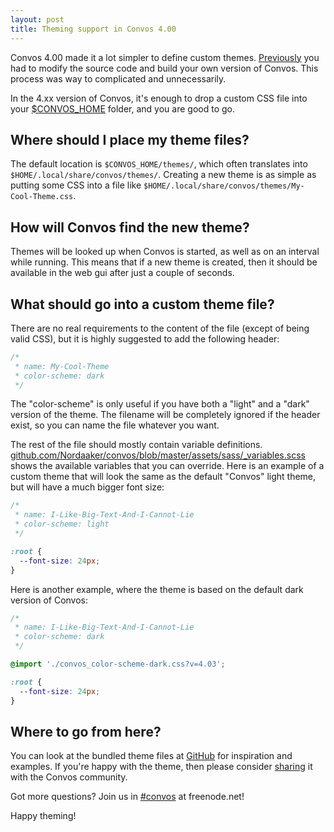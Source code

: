 ```yaml
---
layout: post
title: Theming support in Convos 4.00
---
```


Convos 4.00 made it a lot simpler to define custom themes.
[Previously](/2019/11/2/custom-styling.html) you had to modify the source code
and build your own version of Convos. This process was way to complicated and
unnecessarily.

<!--more-->

In the 4.xx version of Convos, it's enough to drop a custom CSS file into your
[$CONVOS_HOME](/doc/faq.html) folder, and you are good to go.

## Where should I place my theme files?

The default location is `$CONVOS_HOME/themes/`, which often translates into
`$HOME/.local/share/convos/themes/`. Creating a new theme is as simple as
putting some CSS into a file like
`$HOME/.local/share/convos/themes/My-Cool-Theme.css`.

## How will Convos find the new theme?

Themes will be looked up when Convos is started, as well as on an interval
while running. This means that if a new theme is created, then it should be
available in the web gui after just a couple of seconds.

## What should go into a custom theme file?

There are no real requirements to the content of the file (except of being
valid CSS), but it is highly suggested to add the following header:

```css
/*
 * name: My-Cool-Theme
 * color-scheme: dark
 */
```

The "color-scheme" is only useful if you have both a "light" and a "dark"
version of the theme. The filename will be completely ignored if the header
exist, so you can name the file whatever you want.

The rest of the file should mostly contain variable definitions.
[github.com/Nordaaker/convos/blob/master/assets/sass/_variables.scss](https://github.com/Nordaaker/convos/blob/master/assets/sass/_variables.scss)
shows the available variables that you can override. Here is an example of a
custom theme that will look the same as the default "Convos" light theme, but
will have a much bigger font size:

```css
/*
 * name: I-Like-Big-Text-And-I-Cannot-Lie
 * color-scheme: light
 */

:root {
  --font-size: 24px;
}
```

Here is another example, where the theme is based on the default dark version
of Convos:

```css
/*
 * name: I-Like-Big-Text-And-I-Cannot-Lie
 * color-scheme: dark
 */

@import './convos_color-scheme-dark.css?v=4.03';

:root {
  --font-size: 24px;
}
```

## Where to go from here?

You can look at the bundled theme files at
[GitHub](https://github.com/Nordaaker/convos/tree/master/public/themes) for
inspiration and examples. If you're happy with the theme, then please consider
[sharing](https://github.com/Nordaaker/convos/pulls) it with the Convos
community.

Got more questions? Join us in [#convos](irc://irc.freenode.net/%23convos)
at freenode.net!

Happy theming!
